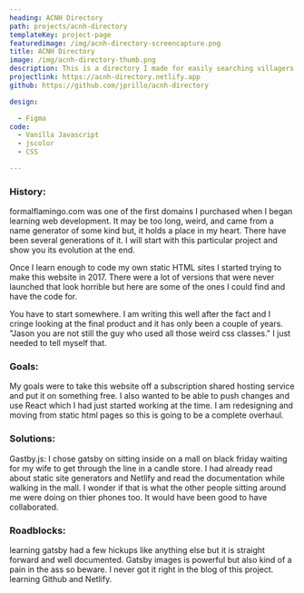 ```yaml
---
heading: ACNH Directory
path: projects/acnh-directory
templateKey: project-page
featuredimage: /img/acnh-directory-screencapture.png
title: ACNH Directory
image: /img/acnh-directory-thumb.png
description: This is a directory I made for easily searching villagers by combining attributes.  
projectlink: https://acnh-directory.netlify.app
github: https://github.com/jprillo/acnh-directory

design:

  - Figma  
code: 
  - Vanilla Javascript 
  - jscolor 
  - CSS 

---
```


### History:

formalflamingo.com was one of the first domains I purchased when I began learning web development. It may be too long, weird, and came from a name generator of some kind but, it holds a place in my heart. There have been several generations of it. I will start with this particular project and show you its evolution at the end. 

Once I learn enough to code my own static HTML sites I started trying to make this website in 2017. There were a lot of versions that were never launched that look horrible but here are some of the ones I could find and have the code for. 

You have to start somewhere. I am writing this well after the fact and I cringe looking at the final product and it has only been a couple of years.  "Jason you are not still the guy who used all those weird css classes." 
I just needed to tell myself that. 

### Goals:
My goals were to take this website off a subscription shared hosting service and put it on something free. I also wanted to be able to push changes and use React which I had just started working at the time. I am redesigning and moving from static html pages so this is going to be a complete overhaul.

### Solutions:
Gastby.js: I chose gatsby on sitting inside on a mall on black friday waiting for my wife to get through the line in a candle store. I had already read about static site generators and Netlify and read the documentation while walking in the mall. I wonder if that is what the other people sitting around me were doing on thier phones too. It would have been good to have collaborated. 

### Roadblocks:
learning gatsby had a few hickups like anything else but it is straight forward and well documented. Gatsby images is powerful but also kind of a pain in the ass so beware. I never got it right in the blog of this project. 
learning Github and Netlify. 


